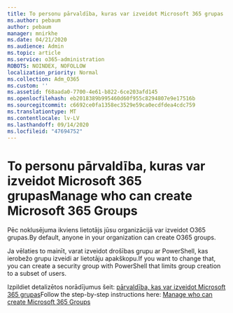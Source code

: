 ```yaml
---
title: To personu pārvaldība, kuras var izveidot Microsoft 365 grupas
ms.author: pebaum
author: pebaum
manager: mnirkhe
ms.date: 04/21/2020
ms.audience: Admin
ms.topic: article
ms.service: o365-administration
ROBOTS: NOINDEX, NOFOLLOW
localization_priority: Normal
ms.collection: Adm_O365
ms.custom: ''
ms.assetid: f68aada0-7700-4e61-b822-6ce203afd145
ms.openlocfilehash: eb2018389b995460d60f955c8294807e9e17516b
ms.sourcegitcommit: c6692ce0fa1358ec3529e59ca0ecdfdea4cdc759
ms.translationtype: MT
ms.contentlocale: lv-LV
ms.lasthandoff: 09/14/2020
ms.locfileid: "47694752"
---
```

# <a name="manage-who-can-create-microsoft-365-groups"></a><span data-ttu-id="84ea4-102">To personu pārvaldība, kuras var izveidot Microsoft 365 grupas</span><span class="sxs-lookup"><span data-stu-id="84ea4-102">Manage who can create Microsoft 365 Groups</span></span>

<span data-ttu-id="84ea4-103">Pēc noklusējuma ikviens lietotājs jūsu organizācijā var izveidot O365 grupas.</span><span class="sxs-lookup"><span data-stu-id="84ea4-103">By default, anyone in your organization can create O365 groups.</span></span>
  
<span data-ttu-id="84ea4-104">Ja vēlaties to mainīt, varat izveidot drošības grupu ar PowerShell, kas ierobežo grupu izveidi ar lietotāju apakškopu.</span><span class="sxs-lookup"><span data-stu-id="84ea4-104">If you want to change that, you can create a security group with PowerShell that limits group creation to a subset of users.</span></span>
  
<span data-ttu-id="84ea4-105">Izpildiet detalizētos norādījumus šeit: [pārvaldība, kas var izveidot Microsoft 365 grupas](https://docs.microsoft.com/microsoft-365/admin/create-groups/manage-creation-of-groups)</span><span class="sxs-lookup"><span data-stu-id="84ea4-105">Follow the step-by-step instructions here: [Manage who can create Microsoft 365 Groups](https://docs.microsoft.com/microsoft-365/admin/create-groups/manage-creation-of-groups)</span></span>
  

